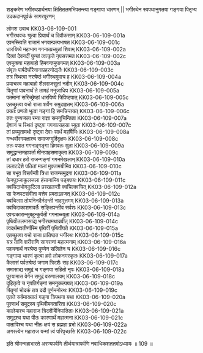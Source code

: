 शङ्करेण भगीरथप्रार्थनया क्षितितलमभिपतन्त्या गङ्गाया धारणम् || भगीरथेन स्वपथानुगतया गङ्गया पितृभ्य उदकदानपूर्वकं सागरपूरणम् 

लोमश उवाच	KK03-06-109-001  
भगीरथवचः श्रुत्वा प्रियार्थं च दिवौकसाम्	KK03-06-109-001a  
एवमस्त्विति राजानं भगवान्प्रत्यभाषत	KK03-06-109-001c  
धारयिष्ये महाभाग गगनात्प्रच्युतां शिवाम्	KK03-06-109-002a  
दिव्यां देवनदीं पुण्यां त्वत्कृते नृपसत्तमत	KK03-06-109-002c  
एवमुक्त्वा महाबाहो हिमवन्तमुपागमत् 	KK03-06-109-003a  
संवृतः पार्षदैर्घोरैनानाप्रहरणोद्यतैः	KK03-06-109-003c  
तत्र स्थित्वा नरश्रेष्ठं भगीरथमुवाच ह	KK03-06-109-004a  
प्रयाचस्व महाबाहो शैलराजसुतां नदीम्	KK03-06-109-004c  
पितॄणां पावनार्थं ते तामहं मनुजाधिप	KK03-06-109-005a  
पतमानां सरिच्छ्रेष्ठां धारयिष्ये त्रिविष्टपात्	KK03-06-109-005c  
एतच्छ्रुत्वा वचो राजा शर्वेण समुदाहृतम्	KK03-06-109-006a  
प्रयतः प्रणतो भूत्वा गङ्गां हि समचिन्तयत्	KK03-06-109-006c  
ततः पुण्यजला रम्या राज्ञा समनुचिन्तिता	KK03-06-109-007a  
ईशानं च स्थितं दृष्ट्वा गगनात्सहसा च्युता	KK03-06-109-007c  
तां प्रच्युतामथो दृष्ट्वा देवाः सार्धं महर्षिभिः	KK03-06-109-008a  
गन्धर्वोरगयक्षाश्च समाजग्मुर्दिदृक्षवः 	KK03-06-109-008c  
ततः पपात गगनाद्गङ्गा हिमवतः सुता	KK03-06-109-009a  
समुद्धान्तमहावर्ता मीनग्राहसमाकुला	KK03-06-109-009c  
तां दधार हरो राजन्गङ्गां गगनमेखलाम्	KK03-06-109-010a  
ललाटदेशे पतितां मालां मुक्तामयीमिव	KK03-06-109-010c  
सा बभूव विसर्पन्ती त्रिधा राजन्समुद्रगा	KK03-06-109-011a  
फेनपुञ्जाकुलजला हंसानामिव पङ्क्तयः	KK03-06-109-011c  
क्वचिदाभोगकुटिला प्रस्खलन्ती क्वचित्क्वचित्	KK03-06-109-012a  
सा फेनपटसंवीता मत्तेव प्रमदाऽव्रजत्	KK03-06-109-012c  
क्वचित्सा तोयनिनदैर्नदन्ती नादमुत्तमम्	KK03-06-109-013a  
क्वचिदाकाशमावर्तैः सङ्क्षिपन्तीव सर्वशः	KK03-06-109-013c  
एवम्प्रकारान्सुबहून्कुर्वती गगनाच्च्युता	KK03-06-109-014a  
पृथिवीतलमासाद्य भगीरथमथाब्रवीत्	KK03-06-109-014c  
त्वदर्थमवतीर्णास्मि पृथिवीं पृथिवीपते 	KK03-06-109-015a  
एतच्छ्रुत्वा वचो राजा प्रातिष्ठत भगीरथः	KK03-06-109-015c  
यत्र तानि शरीराणि सागराणां महात्मनाम्	KK03-06-109-016a  
प्लावनार्थं नरश्रेष्ठ पुण्येन सलिलेन च	KK03-06-109-016c  
गङ्गाया धारणं कृत्वा हरो लोकनमस्कृतः	KK03-06-109-017a  
कैलासं पर्वतश्रेष्ठं जगाम त्रिदशैः सह	KK03-06-109-017c  
समासाद्य समुद्रं च गङ्गया सहितो नृपः	KK03-06-109-018a  
पूरयामास वेगेन समुद्रं वरुणालयम्	KK03-06-109-018c  
दुहितृत्वे च नृपतिर्गङ्गां समनुकल्पयत्	KK03-06-109-019a  
पितॄणां चोदकं तत्र ददौ पूर्णमनोरथः	KK03-06-109-019c  
एतत्ते सर्वमाख्यातं गङ्गा त्रिपथगा यथा	KK03-06-109-020a  
पूरणार्थं समुद्रस्य पृथिवीमवतारिता	KK03-06-109-020c  
कालेयाश्च महाराज त्रिदशैर्विनिपातिताः	KK03-06-109-021a  
समुद्रश्च यथा पीतः कारणार्थं महात्मना	KK03-06-109-021c  
वातापिश्च यथा नीतः क्षयं स ब्रह्महा प्रभो	KK03-06-109-022a  
अगस्त्येन महाराज यन्मां त्वं परिपृच्छसि	KK03-06-109-022c  

इति श्रीमन्महाभारते अरण्यपर्वणि तीर्थयात्रापर्वणि नवाधिकशततमोऽध्यायः ॥ 109 ॥

